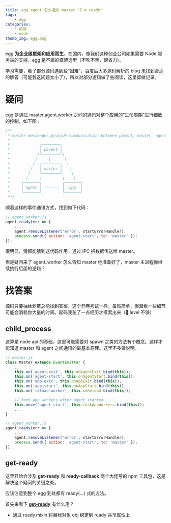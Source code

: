 ```yaml
---
title: egg agent 怎么通知 master "I'm ready"
tags:
    - egg
categories:
    - 前端
    - node
thumb_img: egg.png
---
```


egg **为企业级框架和应用而生**。在国内，像我们这种创业公司如果需要 Node 服务端的支持，egg 是不错的框架选型（不吹不黑，很省力）。

学习需要，看了部分源码遇到些“困难”，百度后大多源码解析的 blog 未找到合适的解答（可能我这问题太小了），所以对部分逻辑做了些阅读，这里留做记录。

# 疑问

egg 是通过 master,agent,worker 之间的通讯对整个应用的“生命周期”进行细致的控制，如下图：

```js
/**
 * master messenger,provide communication between parent, master, agent and app.
 *
 *             ┌────────┐
 *             │ parent │
 *            /└────────┘\
 *           /     |      \
 *          /  ┌────────┐  \
 *         /   │ master │   \
 *        /    └────────┘    \
 *       /     /         \    \
 *     ┌───────┐         ┌───────┐
 *     │ agent │ ------- │  app  │
 *     └───────┘         └───────┘
 **/
```

顺着这样的事件通讯方式，找到如下代码：

```js
// agent_worker.js
agent.ready(err => {
    ...
    agent.removeListener('error', startErrorHandler);
    process.send({ action: 'agent-start', to: 'master' });
});

```

很明显，猜都能猜到这代码作用：通过 IPC 把数据传送给 master。

但是疑问来了 agent_worker 怎么告知 master 他准备好了，master 主进程你继续执行后面的逻辑？

# 找答案

源码只要抽丝剥茧总能找到答案，这个开卷考试一样，虽然简单，但漏看一些细节可能会消耗你大量的时间。起码我花了一点经历才摸索出来（:grimacing: level 不够）

## child_process

这算是 node api 的基础，这里可能需要对 spawn 之类的方法有个概念。这样才能知道 master 和 agent 之间通讯的最基本原理。这里不多做说明。

```js
// master.js
class Master extends EventEmitter {
    ...
    this.on('agent-exit', this.onAgentExit.bind(this));
    this.on('agent-start', this.onAgentStart.bind(this));
    this.on('app-exit', this.onAppExit.bind(this));
    this.on('app-start', this.onAppStart.bind(this));
    this.on('reload-worker', this.onReload.bind(this));

    // fork app workers after agent started
    this.once('agent-start', this.forkAppWorkers.bind(this));
    ...
}
```

```js
// agent_worker.js
agent.ready(err => {
    ...
    agent.removeListener('error', startErrorHandler);
    process.send({ action: 'agent-start', to: 'master' });
});

```

## get-ready

这里开始会涉及 **get-ready** 和 **ready-callback** 两个大佬写的 npm 工具包，这是解决这个疑问的关键之处。

应该注意到整个 egg 到处都有 ready(...) 式的方法。

首先来看下 [**get-ready**](https://www.npmjs.com/package/get-ready) 有什么用？
- 通过 ready.mixin 将目标对象 obj 绑定到 ready 共享属性上